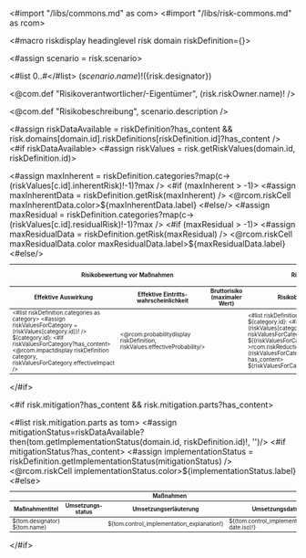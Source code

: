 <#import "/libs/commons.md" as com>
<#import "/libs/risk-commons.md" as rcom>

<#macro riskdisplay headinglevel risk domain riskDefinition={}>
<div class="risk">

<#assign scenario = risk.scenario>

<#list 0..<headinglevel as i>#</#list> ${(scenario.name)!} (${risk.designator})

<@com.def "Risikoverantwortlicher/-Eigentümer", (risk.riskOwner.name)! />

<@com.def "Risikobeschreibung", scenario.description />

<#assign riskDataAvailable = riskDefinition?has_content && risk.domains[domain.id].riskDefinitions[riskDefinition.id]?has_content />
<#if riskDataAvailable>
<#assign riskValues = risk.getRiskValues(domain.id, riskDefinition.id)>

<table class="table" style="width:100%;font-size:70%;">
<colgroup>
  <col span="1" style="width: 15%;">
  <col span="1" style="width: 10%;">
  <col span="1" style="width: 12%;">
  <col span="1" style="width: 51%;">
  <col span="1" style="width: 12%;">
</colgroup>
<thead>
<tr>
<th colspan="3">Risikobewertung vor Maßnahmen</th>
<th>Risikobehandlung</th>
<th colspan="1">Risikobewertung nach Maßnahmen</th>
</tr>
<tr>
<th>Effektive Auswirkung</th>
<th>Effektive Eintritts&shy;wahrscheinlichkeit</th>
<th>Bruttorisiko (maximaler Wert)</th>
<th>Risikobehandlungsoptionen</th>
<th>Nettorisiko (maximaler Wert)</th>
</tr>
</thead>
<tbody>
<tr>
<td>
<#list riskDefinition.categories as category>
<#assign riskValuesForCategory = (riskValues[category.id])! />
${category.id}:
<#if riskValuesForCategory?has_content>
<@rcom.impactdisplay riskDefinition category, riskValuesForCategory.effectiveImpact />
</#if>
<br/>
</#list>
</td>
<td><@rcom.probabilitydisplay riskDefinition, riskValues.effectiveProbability/></td>
<#assign maxInherent = riskDefinition.categories?map(c->(riskValues[c.id].inherentRisk)!-1)?max />
<#if (maxInherent > -1)>
<#assign maxInherentData = riskDefinition.getRisk(maxInherent) />
<@rcom.riskCell maxInherentData.color>${maxInherentData.label}</@rcom.riskCell>
<#else/>
<td />
</#if>
<td>
<#list riskDefinition.categories as category>
${category.id}:
<#assign riskValuesForCategory = (riskValues[category.id])! />
<#if riskValuesForCategory?has_content>
${(riskValuesForCategory.riskTreatments?map(t->rcom.riskReductionLabel(t))?join(', '))!}
<#if (riskValuesForCategory.riskTreatmentExplanation)?has_content>
<br/>
${riskValuesForCategory.riskTreatmentExplanation}
</#if>
</#if>
<br/>
</#list>
</td>
<#assign maxResidual = riskDefinition.categories?map(c->(riskValues[c.id].residualRisk)!-1)?max />
<#if (maxResidual > -1)>
<#assign maxResidualData = riskDefinition.getRisk(maxResidual) />
<@rcom.riskCell maxResidualData.color maxResidualData.label>${maxResidualData.label}</@rcom.riskCell>
<#else/>
<td />
</#if>

</tr>
</tbody>
</table>

</#if>



<#if risk.mitigation?has_content && risk.mitigation.parts?has_content>
<table class="table " style="width:100%;font-size:70%;">
<colgroup>
  <col span="1" style="width: 40%;">
  <col span="1" style="width: 10%;">
  <col span="1" style="width: 40%;">
  <col span="1" style="width: 10%;">
</colgroup>
<thead>
<tr>
<th colspan="4">Maßnahmen</th>
</tr>
<tr>
<th>Maßnahmentitel</th>
<th>Umsetzungs&shy;status</th>
<th>Umsetzungserläuterung</th>
<th>Umset&shy;zungs&shy;datum</th>
</tr>
</thead>
<tbody>
<#list risk.mitigation.parts as tom>
<#assign mitigationStatus=riskDataAvailable?then(tom.getImplementationStatus(domain.id, riskDefinition.id)!, '')/>
<tr>
<td>${tom.designator} ${tom.name}</td>
<#if mitigationStatus?has_content>
<#assign implementationStatus = riskDefinition.getImplementationStatus(mitigationStatus) />
<@rcom.riskCell implementationStatus.color>${implementationStatus.label}</@rcom.riskCell>
<#else>
<td></td>
</#if>
<td>${tom.control_implementation_explanation!}</td>
<td>${(tom.control_implementation_date?date.iso)!}</td>
</tr>
</#list>
</tbody>
</table>

</#if>
</div>
</#macro>